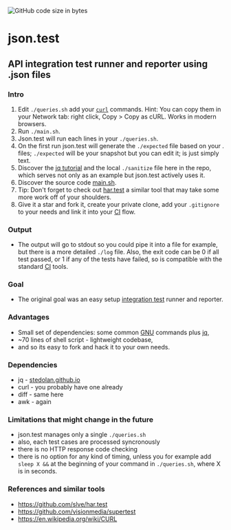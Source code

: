 ![GitHub code size in bytes](https://img.shields.io/badge/LOC-72-brightgreen.svg)
# json.test
## API integration test runner and reporter using .json files

### Intro
1. Edit `./queries.sh` add your [`curl`](https://en.wikipedia.org/wiki/CURL) commands.
Hint: You can copy them in your Network tab: right click, Copy > Copy as cURL. Works in modern browsers.
2. Run `./main.sh`.
3. Json.test will run each lines in your `./queries.sh`.
4. On the first run json.test will generate the `./expected` file based on your . files; `./expected` will be your snapshot but you can edit it; is just simply text.
5. Discover the [jq tutorial](https://stedolan.github.io/jq/tutorial/) and the local `./sanitize` file here in the repo, which serves not only as an example but json.test actively uses it.
6. Discover the source code [main.sh](https://github.com/slve/json.test/blob/master/main.sh).
7. Tip: Don't forget to check out [har.test](https://github.com/slve/har.test) a similar tool that may take some more work off of your shoulders.
8. Give it a star and fork it, create your private clone, add your `.gitignore` to your needs and link it into your [CI](https://en.wikipedia.org/wiki/Continuous_integration) flow.

### Output
* The output will go to stdout so you could pipe it into a file for example, but there is a more detailed `./log` file. Also, the exit code can be 0 if all test passed, or 1 if any of the tests have failed, so is compatible with the standard [CI](https://en.wikipedia.org/wiki/Continuous_integration) tools.

### Goal
* The original goal was an easy setup [integration test](https://en.wikipedia.org/wiki/Integration_testing) runner and reporter.

### Advantages
* Small set of dependencies: some common [GNU](https://www.gnu.org/) commands plus [jq](https://stedolan.github.io/jq/),
* ~70 lines of shell script - lightweight codebase,
* and so its easy to fork and hack it to your own needs.

### Dependencies
* jq - [stedolan.github.io](https://stedolan.github.io/jq/)
* curl - you probably have one already
* diff - same here
* awk - again

### Limitations that might change in the future
* json.test manages only a single `./queries.sh`
* also, each test cases are processed syncronously
* there is no HTTP response code checking
* there is no option for any kind of timing, unless you for example add `sleep X &&` at the beginning of your command in `./queries.sh`, where X is in seconds.

### References and similar tools
* https://github.com/slve/har.test
* https://github.com/visionmedia/supertest
* https://en.wikipedia.org/wiki/CURL
